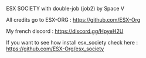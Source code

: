 ESX SOCIETY with double-job (job2) by Space V

All credits go to ESX-ORG : https://github.com/ESX-Org


My french discord : https://discord.gg/HpyeH2U

If you want to see how install esx_society check here : https://github.com/ESX-Org/esx_society